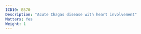 ```yaml
---
ICD10: B570
Description: "Acute Chagas disease with heart involvement"
Matters: Yes
Weight: 1
---
```


